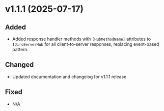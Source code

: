 # v1.1.1 (2025-07-17)

## Added
- Added response handler methods with `[HubMethodName]` attributes to `IJiroServerHub` for all client-to-server responses, replacing event-based pattern.

## Changed
- Updated documentation and changelog for v1.1.1 release.

## Fixed
- N/A
